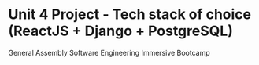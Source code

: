 # Unit 4 Project - Tech stack of choice (ReactJS + Django + PostgreSQL)
General Assembly Software Engineering Immersive Bootcamp
